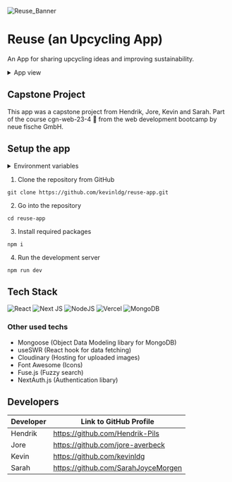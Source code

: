 ![Reuse_Banner](https://github.com/kevinldg/reuse-app/assets/68171149/36b07e2a-865b-4308-9f5e-98129bda830e)

# Reuse (an Upcycling App)

An App for sharing upcycling ideas and improving sustainability.

<details>
  <br/>
  <summary>App view</summary>
  
  ![image](https://github.com/kevinldg/reuse-app/assets/68171149/1acf2248-06af-4934-b905-46206fa6005e)
</details>

## Capstone Project

This app was a capstone project from Hendrik, Jore, Kevin and Sarah. Part of the course cgn-web-23-4 🐉 from the web development bootcamp by neue fische GmbH.

## Setup the app

<details>
  <br/>
  <summary>Environment variables</summary>
  
  ```
  MONGODB_URI =
  
  GITHUB_CLIENT_ID =
  GITHUB_CLIENT_SECRET =
  
  NEXTAUTH_SECRET =
  
  NEXT_PUBLIC_CLOUDINARY_CLOUD_NAME =
  CLOUDINARY_API_KEY =
  CLOUDINARY_API_SECRET =
  ```
</details>

1. Clone the repository from GitHub
```
git clone https://github.com/kevinldg/reuse-app.git
```
2. Go into the repository
```
cd reuse-app
```
3. Install required packages
```
npm i
```
4. Run the development server
```
npm run dev
```

## Tech Stack

![React](https://img.shields.io/badge/react-%2320232a.svg?style=for-the-badge&logo=react&logoColor=%2361DAFB)
![Next JS](https://img.shields.io/badge/Next-black?style=for-the-badge&logo=next.js&logoColor=white)
![NodeJS](https://img.shields.io/badge/node.js-6DA55F?style=for-the-badge&logo=node.js&logoColor=white)
![Vercel](https://img.shields.io/badge/vercel-%23000000.svg?style=for-the-badge&logo=vercel&logoColor=white)
![MongoDB](https://img.shields.io/badge/MongoDB-%234ea94b.svg?style=for-the-badge&logo=mongodb&logoColor=white)

### Other used techs

- Mongoose (Object Data Modeling libary for MongoDB)
- useSWR (React hook for data fetching)
- Cloudinary (Hosting for uploaded images)
- Font Awesome (Icons)
- Fuse.js (Fuzzy search)
- NextAuth.js (Authentication libary)

## Developers

| Developer | Link to GitHub Profile |
| -------------- | -------------------------------------------- |
| Hendrik | https://github.com/Hendrik-Pils |
| Jore | https://github.com/jore-averbeck |
| Kevin | https://github.com/kevinldg |
| Sarah | https://github.com/SarahJoyceMorgen |

<!--

Hendrik: https://github.com/Hendrik-Pils <br/>
Jore: https://github.com/jore-averbeck <br/>
Kevin: https://github.com/kevinldg <br/>
Sarah: https://github.com/SarahJoyceMorgen

-->
